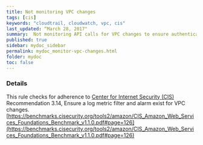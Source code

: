 ```yaml
---
title: Not monitoring VPC changes
tags: [cis]
keywords: "cloudtrail, cloudwatch, vpc, cis"
last_updated: “March 28, 2017"
summary:  Not monitoring API calls for VPC changes to ensure authentication and authorization controls remain intact
published: true
sidebar: mydoc_sidebar
permalink: mydoc_monitor-vpc-changes.html
folder: mydoc
toc: false
---
```


### Details  
This rule checks for adherence to [Center for Internet Security (CIS)](https://www.cisecurity.org/) Recommendation 3.14, Ensure a log metric filter and alarm exist for VPC changes. [https://benchmarks.cisecurity.org/tools2/amazon/CIS_Amazon_Web_Services_Foundations_Benchmark_v1.1.0.pdf#page=126](https://benchmarks.cisecurity.org/tools2/amazon/CIS_Amazon_Web_Services_Foundations_Benchmark_v1.1.0.pdf#page=126) 
